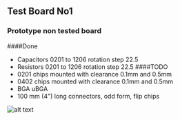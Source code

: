 ##  Test Board No1

### Prototype non tested board
####Done
- Capacitors 0201 to 1206 rotation step 22.5
- Resistors 0201 to 1206 rotation step 22.5
####TODO
- 0201 chips mounted with clearance 0.1mm and 0.5mm
- 0402 chips mounted with clearance 0.1mm and 0.5mm
- BGA uBGA
- 100 mm (4") long connectors, odd form, flip chips


![alt text](https://github.com/MichalVician/VapourPhaseSoldering/blob/master/Docs/Foto/DescriptionPrototypeNo1.png)
